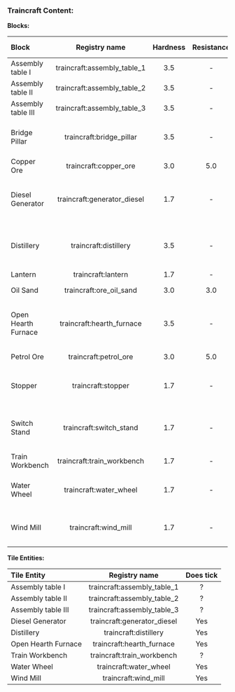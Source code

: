 ### Traincraft Content:

**Blocks:**

| Block | Registry name | Hardness | Resistance | Harvest Tool | Light Level | States
|:--- |:---:|:---:|:---:|:---:|:---:|:---:|
| Assembly table I | traincraft:assembly_table_1 | 3.5 | - | Wooden Axe | - | (Needs facing) |
| Assembly table II | traincraft:assembly_table_2 | 3.5 | - | Stone Pickaxe | - | (Needs facing) |
| Assembly table III | traincraft:assembly_table_3 | 3.5 | - | Stone Pickaxe | - | (Needs facing) |
| Bridge Pillar | traincraft:bridge_pillar | 3.5 | - | Wooden Axe | - | "north", "east", "south", "west"
| Copper Ore | traincraft:copper_ore | 3.0 | 5.0 | Stone Pickaxe | - | - |
| Diesel Generator | traincraft:generator_diesel | 1.7 | - | - | - | "active", "north", "east", "south", "west"
| Distillery | traincraft:distillery | 3.5 | - | - | - | "active", "north", "east", "south", "west"
| Lantern | traincraft:lantern | 1.7 | - | - | 0.98 | - |
| Oil Sand | traincraft:ore_oil_sand | 3.0 | 3.0 | Stone Shovel | - | - |
| Open Hearth Furnace | traincraft:hearth_furnace | 3.5 | - | - | 0 or 12 | "active", "north", "east", "south", "west"
| Petrol Ore | traincraft:petrol_ore | 3.0 | 5.0 | Stone Pickaxe | - | - |
| Stopper | traincraft:stopper | 1.7 | - | - | - | "north", "east", "south", "west"
| Switch Stand | traincraft:switch_stand | 1.7 | - | - | - | "active", "north", "east", "south", "west"
| Train Workbench | traincraft:train_workbench | 1.7 | - | Wooden Axe | - | (Needs facing) |
| Water Wheel | traincraft:water_wheel | 1.7 | - | Wooden Axe | - | "north", "east", "south", "west"
| Wind Mill | traincraft:wind_mill | 1.7 | - | Wooden Axe | - | "north", "east", "south", "west"

**Tile Entities:**

| Tile Entity | Registry name | Does tick
|:--- |:---:|:---:|
| Assembly table I | traincraft:assembly_table_1 | ?
| Assembly table II | traincraft:assembly_table_2 | ?
| Assembly table III | traincraft:assembly_table_3 | ?
| Diesel Generator | traincraft:generator_diesel | Yes
| Distillery | traincraft:distillery | Yes
| Open Hearth Furnace | traincraft:hearth_furnace | Yes
| Train Workbench | traincraft:train_workbench | ?
| Water Wheel | traincraft:water_wheel | Yes
| Wind Mill | traincraft:wind_mill | Yes